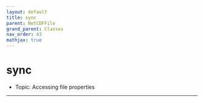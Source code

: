 ```yaml
---
layout: default
title: sync
parent: NetCDFFile
grand_parent: Classes
nav_order: 43
mathjax: true
---
```


#  sync

- Topic: Accessing file properties


---

